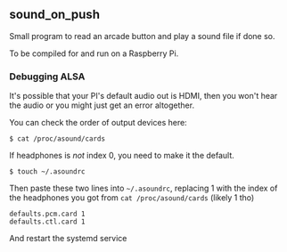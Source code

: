 ## sound_on_push

Small program to read an arcade button and play a sound file if done so.

To be compiled for and run on a Raspberry Pi.

### Debugging ALSA

It's possible that your PI's default audio out is HDMI, then you won't hear the audio or you might just get an error altogether.

You can check the order of output devices here:

```
$ cat /proc/asound/cards
```
If headphones is _not_ index 0, you need to make it the default.

```
$ touch ~/.asoundrc
```
Then paste these two lines into `~/.asoundrc`, replacing 1 with the index of the headphones you got from `cat /proc/asound/cards` (likely 1 tho)
```
defaults.pcm.card 1
defaults.ctl.card 1
```
And restart the systemd service
